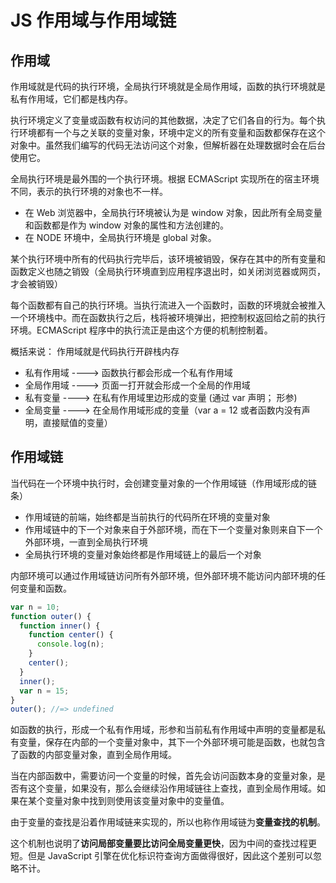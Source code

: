 # JS 作用域与作用域链

## 作用域

作用域就是代码的执行环境，全局执行环境就是全局作用域，函数的执行环境就是私有作用域，它们都是栈内存。

执行环境定义了变量或函数有权访问的其他数据，决定了它们各自的行为。每个执行环境都有一个与之关联的变量对象，环境中定义的所有变量和函数都保存在这个对象中。虽然我们编写的代码无法访问这个对象，但解析器在处理数据时会在后台使用它。

全局执行环境是最外围的一个执行环境。根据 ECMAScript 实现所在的宿主环境不同，表示的执行环境的对象也不一样。

- 在 Web 浏览器中，全局执行环境被认为是 window 对象，因此所有全局变量和函数都是作为 window 对象的属性和方法创建的。
- 在 NODE 环境中，全局执行环境是 global 对象。

某个执行环境中所有的代码执行完毕后，该环境被销毁，保存在其中的所有变量和函数定义也随之销毁（全局执行环境直到应用程序退出时，如关闭浏览器或网页，才会被销毁）

每个函数都有自己的执行环境。当执行流进入一个函数时，函数的环境就会被推入一个环境栈中。而在函数执行之后，栈将被环境弹出，把控制权返回给之前的执行环境。ECMAScript 程序中的执行流正是由这个方便的机制控制着。

概括来说：
作用域就是代码执行开辟栈内存

- 私有作用域 ----> 函数执行都会形成一个私有作用域
- 全局作用域 ----> 页面一打开就会形成一个全局的作用域
- 私有变量 ----> 在私有作用域里边形成的变量 (通过 var 声明； 形参)
- 全局变量 ----> 在全局作用域形成的变量（var a = 12 或者函数内没有声明，直接赋值的变量）

## 作用域链

当代码在一个环境中执行时，会创建变量对象的一个作用域链（作用域形成的链条）

- 作用域链的前端，始终都是当前执行的代码所在环境的变量对象
- 作用域链中的下一个对象来自于外部环境，而在下一个变量对象则来自下一个外部环境，一直到全局执行环境
- 全局执行环境的变量对象始终都是作用域链上的最后一个对象

内部环境可以通过作用域链访问所有外部环境，但外部环境不能访问内部环境的任何变量和函数。

```js
var n = 10;
function outer() {
  function inner() {
    function center() {
      console.log(n);
    }
    center();
  }
  inner();
  var n = 15;
}
outer(); //=> undefined
```

如函数的执行，形成一个私有作用域，形参和当前私有作用域中声明的变量都是私有变量，保存在内部的一个变量对象中，其下一个外部环境可能是函数，也就包含了函数的内部变量对象，直到全局作用域。

当在内部函数中，需要访问一个变量的时候，首先会访问函数本身的变量对象，是否有这个变量，如果没有，那么会继续沿作用域链往上查找，直到全局作用域。如果在某个变量对象中找到则使用该变量对象中的变量值。

由于变量的查找是沿着作用域链来实现的，所以也称作用域链为**变量查找的机制**。

这个机制也说明了**访问局部变量要比访问全局变量更快**，因为中间的查找过程更短。但是 JavaScript 引擎在优化标识符查询方面做得很好，因此这个差别可以忽略不计。
